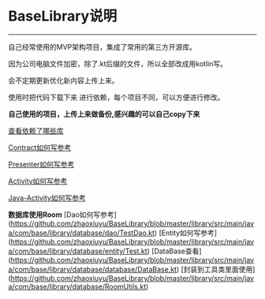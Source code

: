 # BaseLibrary说明

------

自己经常使用的MVP架构项目，集成了常用的第三方开源库。

因为公司电脑文件加密，除了.kt后缀的文件，所以全部改成用kotlin写。

会不定期更新优化新内容上传上来。

使用时把代码下载下来 进行依赖，每个项目不同，可以方便进行修改。

**自己使用的项目，上传上来做备份,感兴趣的可以自己copy下来** 

[查看依赖了哪些库](https://github.com/zhaoxiuyu/BaseLibrary/blob/master/library/build.gradle)

[Contract如何写参考](https://github.com/zhaoxiuyu/BaseLibrary/blob/master/library/src/main/java/com/base/library/template/contract/Demo1Contract.kt)

[Presenter如何写参考](https://github.com/zhaoxiuyu/BaseLibrary/blob/master/library/src/main/java/com/base/library/template/presenter/Demo1Presenter.kt)

[Activity如何写参考](https://github.com/zhaoxiuyu/BaseLibrary/blob/master/library/src/main/java/com/base/library/template/ui/Demo1Activity.kt)

[Java-Activity如何写参考](https://github.com/zhaoxiuyu/BaseLibrary/blob/master/library/src/main/java/com/base/library/template/ui/JavaActivityDemo.kt)


**数据库使用Room** 
[Dao如何写参考]
(https://github.com/zhaoxiuyu/BaseLibrary/blob/master/library/src/main/java/com/base/library/database/dao/TestDao.kt)
[Entity如何写参考]
(https://github.com/zhaoxiuyu/BaseLibrary/blob/master/library/src/main/java/com/base/library/database/entity/Test.kt)
[DataBase查看]
(https://github.com/zhaoxiuyu/BaseLibrary/blob/master/library/src/main/java/com/base/library/database/database/DataBase.kt)
[封装到工具类里面使用]
(https://github.com/zhaoxiuyu/BaseLibrary/blob/master/library/src/main/java/com/base/library/database/RoomUtils.kt)
